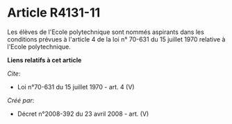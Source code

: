 # Article R4131-11

Les élèves de l'Ecole polytechnique sont nommés aspirants dans les conditions prévues à l'article 4 de la loi n° 70-631 du 15
juillet 1970 relative à l'Ecole polytechnique.

**Liens relatifs à cet article**

_Cite_:

  - Loi n°70-631 du 15 juillet 1970 - art. 4 (V)

_Créé par_:

  - Décret n°2008-392 du 23 avril 2008 - art. (V)
